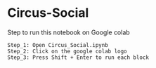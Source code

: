 # Circus-Social
Step to run this notebook on Google colab

    Step_1: Open Circus_Social.ipynb
    Step_2: Click on the google colab logo
    Step_3: Press Shift + Enter to run each block
